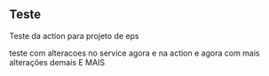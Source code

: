 ## Teste
Teste da action para projeto de eps    

teste com alteracoes no service agora e na action e agora com mais alterações demais E MAIS 